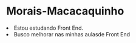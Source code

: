# Morais-Macacaquinho
<li>Estou estudando Front End.</li>
<li>Busco melhorar nas minhas aulasde Front End </li>
